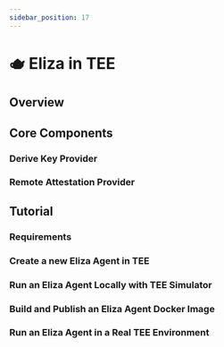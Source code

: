```yaml
---
sidebar_position: 17
---
```


# 🫖 Eliza in TEE

## Overview

## Core Components

### Derive Key Provider

### Remote Attestation Provider

## Tutorial

### Requirements

### Create a new Eliza Agent in TEE

### Run an Eliza Agent Locally with TEE Simulator

### Build and Publish an Eliza Agent Docker Image

### Run an Eliza Agent in a Real TEE Environment